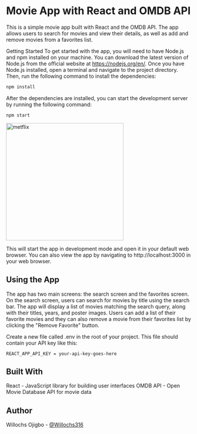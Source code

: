 # Movie App with React and OMDB API

This is a simple movie app built with React and the OMDB API. The app allows users to search for movies and view their details, as well as add and remove movies from a favorites list.

Getting Started
To get started with the app, you will need to have Node.js and npm installed on your machine. You can download the latest version of Node.js from the official website at https://nodejs.org/en/. Once you have Node.js installed, open a terminal and navigate to the project directory. Then, run the following command to install the dependencies:

```javascript
npm install
```
After the dependencies are installed, you can start the development server by running the following command:

```
npm start
```

<img width="319" alt="metflix" src="https://user-images.githubusercontent.com/82782869/222931461-efa02ee6-8ca6-4e8d-9188-cf01e2e01794.png">

This will start the app in development mode and open it in your default web browser. You can also view the app by navigating to http://localhost:3000 in your web browser.

## Using the App
The app has two main screens: the search screen and the favorites screen. On the search screen, users can search for movies by title using the search bar. The app will display a list of movies matching the search query, along with their titles, years, and poster images. Users can add a list of their favorite movies and they can also remove a movie from their favorites list by clicking the "Remove Favorite" button.

Create a new file called .env in the root of your project. This file should contain your API key like this:

```
REACT_APP_API_KEY = your-api-key-goes-here
```


## Built With
React - JavaScript library for building user interfaces
OMDB API - Open Movie Database API for movie data

## Author
Willochs Ojigbo - [@Willochs316](https://www.linkedin.com/in/willochs-ojigbo-a73108196/)
